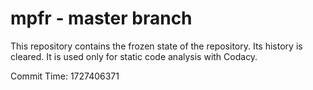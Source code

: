 # mpfr - master branch

This repository contains the frozen state of the repository.
Its history is cleared. It is used only for static code
analysis with Codacy.

Commit Time: 1727406371
